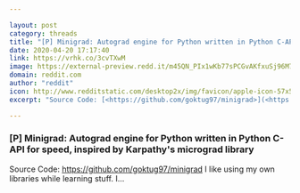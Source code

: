 ```yaml
---

layout: post
category: threads
title: "[P] Minigrad: Autograd engine for Python written in Python C-API for speed, inspired by Karpathy's micrograd library"
date: 2020-04-20 17:17:40
link: https://vrhk.co/3cvTXwM
image: https://external-preview.redd.it/m45QN_PIx1wKb77sPCGvAKfxuSj96M7C3tBEZllQ9og.jpg?width=400&height=209.42408377&auto=webp&crop=400:209.42408377,smart&s=1501525229907de91eea62c261faaed3767564f1
domain: reddit.com
author: "reddit"
icon: http://www.redditstatic.com/desktop2x/img/favicon/apple-icon-57x57.png
excerpt: "Source Code: [<https://github.com/goktug97/minigrad>](<https://github.com/goktug97/minigrad>) I like using my own libraries while learning stuff. I..."

---
```


### [P] Minigrad: Autograd engine for Python written in Python C-API for speed, inspired by Karpathy's micrograd library

Source Code: [<https://github.com/goktug97/minigrad>](<https://github.com/goktug97/minigrad>) I like using my own libraries while learning stuff. I...